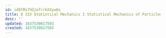```yaml
---
id: id8lMs7HZjofrrkXXyw6a
title: 8 333 Statistical Mechanics I Statistical Mechanics of Particles Fall 2013
desc: ''
updated: 1637530017503
created: 1637530017503
---
```


